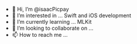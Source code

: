 - 👋 Hi, I’m @isaacPicpay
- 👀 I’m interested in ... Swift and iOS development
- 🌱 I’m currently learning ... MLKit
- 💞️ I’m looking to collaborate on ... 
- 📫 How to reach me ...

<!---
isaacPicpay/isaacPicpay is a ✨ special ✨ repository because its `README.md` (this file) appears on your GitHub profile.
You can click the Preview link to take a look at your changes.
--->
